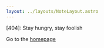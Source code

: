 ```yaml
---
layout: ../layouts/NoteLayout.astro
---
```


[404]: Stay hungry, stay foolish

Go to the [homepage](/)